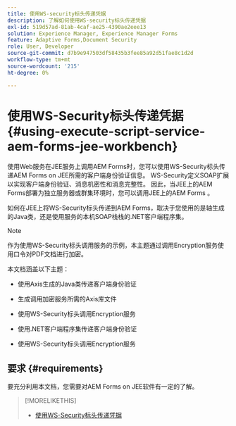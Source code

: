 ```yaml
---
title: 使用WS-security标头传递凭据
description: 了解如何使用WS-security标头传递凭据
exl-id: 519d57ad-81ab-4caf-ae25-4390ae2eee13
solution: Experience Manager, Experience Manager Forms
feature: Adaptive Forms,Document Security
role: User, Developer
source-git-commit: d7b9e947503df58435b3fee85a92d51fae8c1d2d
workflow-type: tm+mt
source-wordcount: '215'
ht-degree: 0%

---
```


# 使用WS-Security标头传递凭据 {#using-execute-script-service-aem-forms-jee-workbench}

使用Web服务在JEE服务上调用AEM Forms时，您可以使用WS-Security标头传递AEM Forms on JEE所需的客户端身份验证信息。 WS-Security定义SOAP扩展以实现客户端身份验证、消息机密性和消息完整性。 因此，当JEE上的AEM Forms部署为独立服务器或群集环境时，您可以调用JEE上的AEM Forms 。

如何在JEE上将WS-Security标头传递到AEM Forms，取决于您使用的是轴生成的Java类，还是使用服务的本机SOAP栈栈的.NET客户端程序集。

>[!NOTE]
>
>作为使用WS-Security标头调用服务的示例，本主题通过调用Encryption服务使用口令对PDF文档进行加密。

本文档涵盖以下主题：

* 使用Axis生成的Java类传递客户端身份验证

* 生成调用加密服务所需的Axis库文件

* 使用WS-Security标头调用Encryption服务

* 使用.NET客户端程序集传递客户端身份验证

* 使用WS-Security标头调用Encryption服务


## 要求 {#requirements}

要充分利用本文档，您需要对AEM Forms on JEE软件有一定的了解。

>[!MORELIKETHIS]
>
>* [使用WS-Security标头传递凭据](assets/passing-credentials-using-ws-security-headers.pdf)
